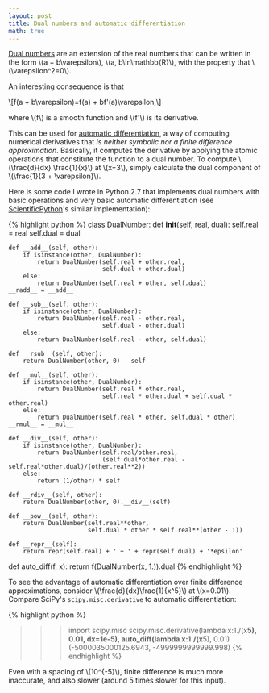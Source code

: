 ```yaml
---
layout: post
title: Dual numbers and automatic differentiation
math: true
---
```


[Dual numbers](http://en.wikipedia.org/wiki/Dual_number) are an extension of the real numbers that can be written in the form \\(a + b\varepsilon\\), \\(a, b\in\mathbb{R}\\), with the property that \\(\varepsilon^2=0\\).

An interesting consequence is that

\\[f(a + b\varepsilon)=f(a) + bf'(a)\varepsilon,\\]

where \\(f\\) is a smooth function and \\(f'\\) is its derivative.

This can be used for [automatic differentiation](http://en.wikipedia.org/wiki/Automatic_differentiation), a way of computing numerical derivatives that *is neither symbolic nor a finite difference approximation*. Basically, it computes the derivative by applying the atomic operations that constitute the function to a dual number. To compute \\(\frac{d}{dx} \frac{1}{x}\\) at \\(x=3\\), simply calculate the dual component of \\(\frac{1}{3 + \varepsilon}\\).

Here is some code I wrote in Python 2.7 that implements dual numbers with basic operations and very basic automatic differentiation (see [ScientificPython](http://dirac.cnrs-orleans.fr/plone/software/scientificpython/)'s similar implementation):

{% highlight python %}
class DualNumber:
    def __init__(self, real, dual):
        self.real = real
        self.dual = dual

    def __add__(self, other):
        if isinstance(other, DualNumber):
            return DualNumber(self.real + other.real,
                              self.dual + other.dual)
        else:
            return DualNumber(self.real + other, self.dual)
    __radd__ = __add__

    def __sub__(self, other):
        if isinstance(other, DualNumber):
            return DualNumber(self.real - other.real,
                              self.dual - other.dual)
        else:
            return DualNumber(self.real - other, self.dual)

    def __rsub__(self, other):
        return DualNumber(other, 0) - self

    def __mul__(self, other):
        if isinstance(other, DualNumber):
            return DualNumber(self.real * other.real,
                              self.real * other.dual + self.dual * other.real)
        else:
            return DualNumber(self.real * other, self.dual * other)
    __rmul__ = __mul__

    def __div__(self, other):
        if isinstance(other, DualNumber):
            return DualNumber(self.real/other.real,
                              (self.dual*other.real - self.real*other.dual)/(other.real**2))
        else:
            return (1/other) * self

    def __rdiv__(self, other):
        return DualNumber(other, 0).__div__(self)

    def __pow__(self, other):
        return DualNumber(self.real**other,
                          self.dual * other * self.real**(other - 1))

    def __repr__(self):
        return repr(self.real) + ' + ' + repr(self.dual) + '*epsilon'

def auto_diff(f, x):
    return f(DualNumber(x, 1.)).dual
{% endhighlight %}

To see the advantage of automatic differentiation over finite difference approximations, consider \\(\frac{d}{dx}\frac{1}{x^5}\\) at \\(x=0.01\\). Compare SciPy's `scipy.misc.derivative` to automatic differentiation:

{% highlight python %}
>>> import scipy.misc
>>> scipy.misc.derivative(lambda x:1./(x**5), 0.01, dx=1e-5), auto_diff(lambda x:1./(x**5), 0.01)
(-5000035000125.6943, -4999999999999.998)
{% endhighlight %}

Even with a spacing of \\(10^{-5}\\), finite difference is much more inaccurate, and also slower (around 5 times slower for this input).
